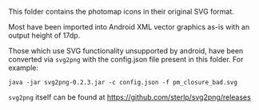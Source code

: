 This folder contains the photomap icons in their original SVG format.

Most have been imported into Android XML vector graphics as-is with an output height of 17dp.

Those which use SVG functionality unsupported by android, have been converted via `svg2png` with
the config.json file present in this folder.  For example:

```
java -jar svg2png-0.2.3.jar -c config.json -f pm_closure_bad.svg
```

`svg2png` itself can be found at https://github.com/sterlp/svg2png/releases
